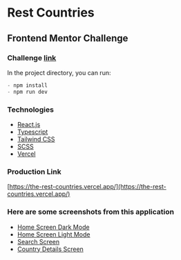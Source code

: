 # Rest Countries

## Frontend Mentor Challenge

### Challenge [link](https://www.frontendmentor.io/challenges/rest-countries-api-with-color-theme-switcher-5cacc469fec04111f7b848ca/hub)

In the project directory, you can run:


```js
- npm install
- npm run dev
```

### Technologies

- [React.js](https://react.dev/)
- [Typescript](https://www.typescriptlang.org/)
- [Tailwind CSS](https://tailwindcss.com/)
- [SCSS](https://sass-lang.com/)
- [Vercel](https://vercel.com/)

### Production Link
[https://the-rest-countries.vercel.app/](https://the-rest-countries.vercel.app/)



### Here are some screenshots from this application

- [Home Screen Dark Mode](https://tinyurl.com/2dqkz7hf)
- [Home Screen Light Mode](https://tinyurl.com/2c75ac24)
- [Search Screen](https://tinyurl.com/2ypj7fju)
- [Country Details Screen](https://tinyurl.com/23cku8du)
